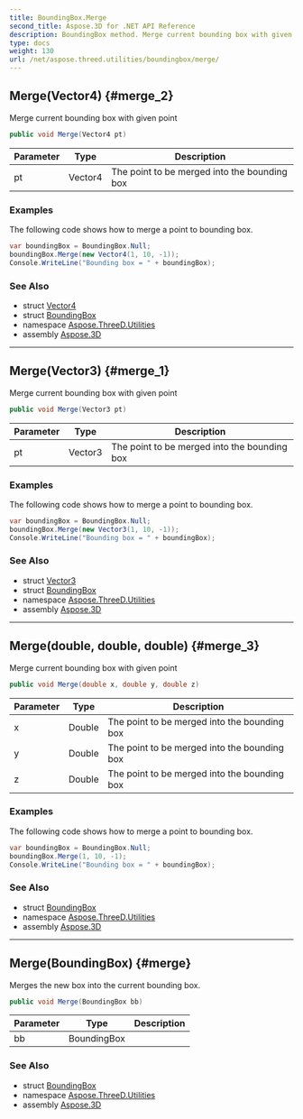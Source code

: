 ```yaml
---
title: BoundingBox.Merge
second_title: Aspose.3D for .NET API Reference
description: BoundingBox method. Merge current bounding box with given point
type: docs
weight: 130
url: /net/aspose.threed.utilities/boundingbox/merge/
---
```

## Merge(Vector4) {#merge_2}

Merge current bounding box with given point

```csharp
public void Merge(Vector4 pt)
```

| Parameter | Type | Description |
| --- | --- | --- |
| pt | Vector4 | The point to be merged into the bounding box |

### Examples

The following code shows how to merge a point to bounding box.

```csharp
var boundingBox = BoundingBox.Null;
boundingBox.Merge(new Vector4(1, 10, -1));
Console.WriteLine("Bounding box = " + boundingBox);
```

### See Also

* struct [Vector4](../../vector4/)
* struct [BoundingBox](../)
* namespace [Aspose.ThreeD.Utilities](../../../aspose.threed.utilities/)
* assembly [Aspose.3D](../../../)

---

## Merge(Vector3) {#merge_1}

Merge current bounding box with given point

```csharp
public void Merge(Vector3 pt)
```

| Parameter | Type | Description |
| --- | --- | --- |
| pt | Vector3 | The point to be merged into the bounding box |

### Examples

The following code shows how to merge a point to bounding box.

```csharp
var boundingBox = BoundingBox.Null;
boundingBox.Merge(new Vector3(1, 10, -1));
Console.WriteLine("Bounding box = " + boundingBox);
```

### See Also

* struct [Vector3](../../vector3/)
* struct [BoundingBox](../)
* namespace [Aspose.ThreeD.Utilities](../../../aspose.threed.utilities/)
* assembly [Aspose.3D](../../../)

---

## Merge(double, double, double) {#merge_3}

Merge current bounding box with given point

```csharp
public void Merge(double x, double y, double z)
```

| Parameter | Type | Description |
| --- | --- | --- |
| x | Double | The point to be merged into the bounding box |
| y | Double | The point to be merged into the bounding box |
| z | Double | The point to be merged into the bounding box |

### Examples

The following code shows how to merge a point to bounding box.

```csharp
var boundingBox = BoundingBox.Null;
boundingBox.Merge(1, 10, -1);
Console.WriteLine("Bounding box = " + boundingBox);
```

### See Also

* struct [BoundingBox](../)
* namespace [Aspose.ThreeD.Utilities](../../../aspose.threed.utilities/)
* assembly [Aspose.3D](../../../)

---

## Merge(BoundingBox) {#merge}

Merges the new box into the current bounding box.

```csharp
public void Merge(BoundingBox bb)
```

| Parameter | Type | Description |
| --- | --- | --- |
| bb | BoundingBox |  |

### See Also

* struct [BoundingBox](../)
* namespace [Aspose.ThreeD.Utilities](../../../aspose.threed.utilities/)
* assembly [Aspose.3D](../../../)


